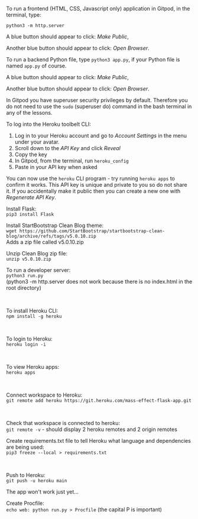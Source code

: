 To run a frontend (HTML, CSS, Javascript only) application in Gitpod, in the terminal, type:

`python3 -m http.server`

A blue button should appear to click: _Make Public_,

Another blue button should appear to click: _Open Browser_.

To run a backend Python file, type `python3 app.py`, if your Python file is named `app.py` of course.

A blue button should appear to click: _Make Public_,

Another blue button should appear to click: _Open Browser_.

In Gitpod you have superuser security privileges by default. Therefore you do not need to use the `sudo` (superuser do) command in the bash terminal in any of the lessons.

To log into the Heroku toolbelt CLI:

1. Log in to your Heroku account and go to *Account Settings* in the menu under your avatar.
2. Scroll down to the *API Key* and click *Reveal*
3. Copy the key
4. In Gitpod, from the terminal, run `heroku_config`
5. Paste in your API key when asked

You can now use the `heroku` CLI program - try running `heroku apps` to confirm it works. This API key is unique and private to you so do not share it. If you accidentally make it public then you can create a new one with _Regenerate API Key_.


Install Flask:<br>
`pip3 install Flask`
<br>

Install StartBootstrap Clean Blog theme:<br>
`wget https://github.com/StartBootstrap/startbootstrap-clean-blog/archive/refs/tags/v5.0.10.zip` <br>
Adds a zip file called v5.0.10.zip
<br>

Unzip Clean Blog zip file:<br>
`unzip v5.0.10.zip`
<br>

To run a developer server:<br>
`python3 run.py` 
<br>(python3 -m http.server does not work because there is no index.html in the root directory)

<br>

To install Heroku CLI:<br> 
`npm install -g heroku`

<br>

To login to Heroku:<br>
`heroku login -i`

<br>

To view Heroku apps:<br> 
`heroku apps`

<br>

Connect workspace to Heroku:<br>
`git remote add heroku https://git.heroku.com/mass-effect-flask-app.git`

<br>

Check that workspace is connected to heroku:<br>
`git remote -v` - should display 2 heroku remotes and 2 origin remotes


Create requirements.txt file to tell Heroku what language and dependencies are being used: <br>
`pip3 freeze --local > requirements.txt`

<br>

Push to Heroku:<br>
`git push -u heroku main`

The app won't work just yet...

Create Procfile:<br>
`echo web: python run.py > Procfile` (the capital P is important)

